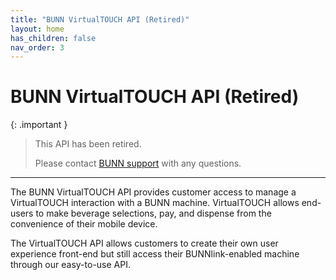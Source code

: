 ```yaml
---
title: "BUNN VirtualTOUCH API (Retired)"
layout: home
has_children: false
nav_order: 3
---
```


# BUNN VirtualTOUCH API (Retired)

{: .important }
>This API has been retired.
>
>Please contact [BUNN support](https://bunn-digital.github.io/registration.html) with any questions.

---

The BUNN VirtualTOUCH API provides customer access to manage a VirtualTOUCH interaction with a BUNN machine. VirtualTOUCH allows end-users to make beverage selections, pay, and dispense from the convenience of their mobile device.

The VirtualTOUCH API allows customers to create their own user experience front-end but still access their BUNNlink-enabled machine through our easy-to-use API.
